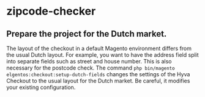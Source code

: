 # zipcode-checker

## Prepare the project for the Dutch market.

The layout of the checkout in a default Magento environment differs from the usual Dutch layout. For example, you want to have the address field split into separate fields such as street and house number. This is also necessary for the postcode check. The command `php bin/magento elgentos:checkout:setup-dutch-fields` changes the settings of the Hyva Checkout to the usual layout for the Dutch market. Be careful, it modifies your existing configuration.
